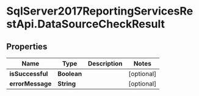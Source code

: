 # SqlServer2017ReportingServicesRestApi.DataSourceCheckResult

## Properties
Name | Type | Description | Notes
------------ | ------------- | ------------- | -------------
**isSuccessful** | **Boolean** |  | [optional] 
**errorMessage** | **String** |  | [optional] 


